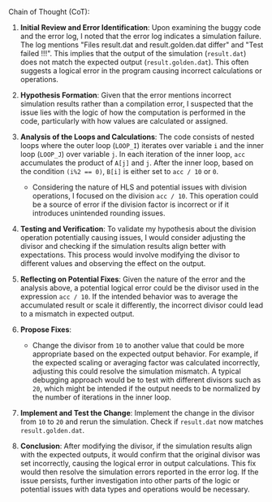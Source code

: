 Chain of Thought (CoT):

1. **Initial Review and Error Identification**:
   Upon examining the buggy code and the error log, I noted that the error log indicates a simulation failure. The log mentions "Files result.dat and result.golden.dat differ" and "Test failed !!!". This implies that the output of the simulation (`result.dat`) does not match the expected output (`result.golden.dat`). This often suggests a logical error in the program causing incorrect calculations or operations.

2. **Hypothesis Formation**:
   Given that the error mentions incorrect simulation results rather than a compilation error, I suspected that the issue lies with the logic of how the computation is performed in the code, particularly with how values are calculated or assigned. 

3. **Analysis of the Loops and Calculations**:
   The code consists of nested loops where the outer loop (`LOOP_I`) iterates over variable `i` and the inner loop (`LOOP_J`) over variable `j`. In each iteration of the inner loop, `acc` accumulates the product of `A[j]` and `j`. After the inner loop, based on the condition `(i%2 == 0)`, `B[i]` is either set to `acc / 10` or `0`.

   - Considering the nature of HLS and potential issues with division operations, I focused on the division `acc / 10`. This operation could be a source of error if the division factor is incorrect or if it introduces unintended rounding issues.

4. **Testing and Verification**:
   To validate my hypothesis about the division operation potentially causing issues, I would consider adjusting the divisor and checking if the simulation results align better with expectations. This process would involve modifying the divisor to different values and observing the effect on the output.

5. **Reflecting on Potential Fixes**:
   Given the nature of the error and the analysis above, a potential logical error could be the divisor used in the expression `acc / 10`. If the intended behavior was to average the accumulated result or scale it differently, the incorrect divisor could lead to a mismatch in expected output. 

6. **Propose Fixes**:
   - Change the divisor from `10` to another value that could be more appropriate based on the expected output behavior. For example, if the expected scaling or averaging factor was calculated incorrectly, adjusting this could resolve the simulation mismatch. A typical debugging approach would be to test with different divisors such as `20`, which might be intended if the output needs to be normalized by the number of iterations in the inner loop.

7. **Implement and Test the Change**:
   Implement the change in the divisor from `10` to `20` and rerun the simulation. Check if `result.dat` now matches `result.golden.dat`.

8. **Conclusion**:
   After modifying the divisor, if the simulation results align with the expected outputs, it would confirm that the original divisor was set incorrectly, causing the logical error in output calculations. This fix would then resolve the simulation errors reported in the error log. If the issue persists, further investigation into other parts of the logic or potential issues with data types and operations would be necessary.